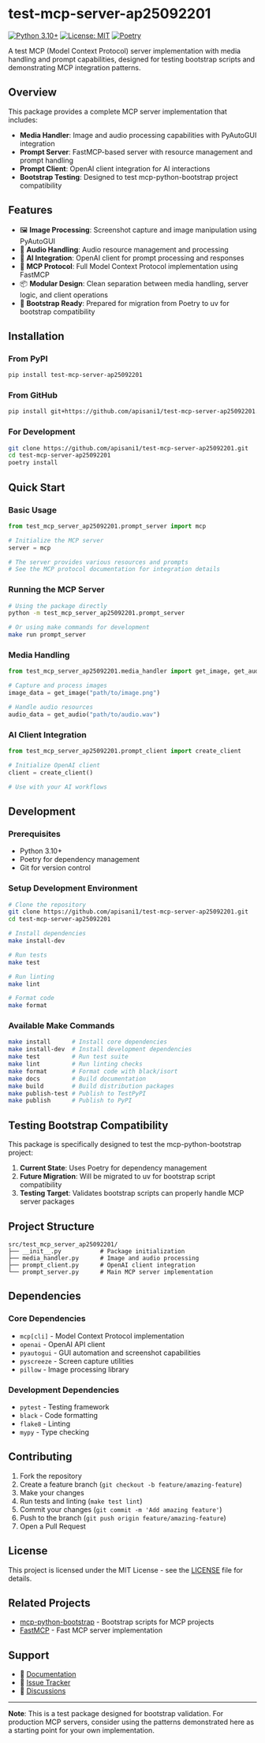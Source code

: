 # test-mcp-server-ap25092201

[![Python 3.10+](https://img.shields.io/badge/python-3.10+-blue.svg)](https://www.python.org/downloads/)
[![License: MIT](https://img.shields.io/badge/License-MIT-yellow.svg)](https://opensource.org/licenses/MIT)
[![Poetry](https://img.shields.io/endpoint?url=https://python-poetry.org/badge/v0.json)](https://python-poetry.org/)

A test MCP (Model Context Protocol) server implementation with media handling and prompt capabilities, designed for testing bootstrap scripts and demonstrating MCP integration patterns.

## Overview

This package provides a complete MCP server implementation that includes:

- **Media Handler**: Image and audio processing capabilities with PyAutoGUI integration
- **Prompt Server**: FastMCP-based server with resource management and prompt handling
- **Prompt Client**: OpenAI client integration for AI interactions
- **Bootstrap Testing**: Designed to test mcp-python-bootstrap project compatibility

## Features

- 🖼️ **Image Processing**: Screenshot capture and image manipulation using PyAutoGUI
- 🎵 **Audio Handling**: Audio resource management and processing
- 🤖 **AI Integration**: OpenAI client for prompt processing and responses
- 🔧 **MCP Protocol**: Full Model Context Protocol implementation using FastMCP
- 📦 **Modular Design**: Clean separation between media handling, server logic, and client operations
- 🚀 **Bootstrap Ready**: Prepared for migration from Poetry to uv for bootstrap compatibility

## Installation

### From PyPI

```bash
pip install test-mcp-server-ap25092201
```

### From GitHub

```bash
pip install git+https://github.com/apisani1/test-mcp-server-ap25092201.git
```

### For Development

```bash
git clone https://github.com/apisani1/test-mcp-server-ap25092201.git
cd test-mcp-server-ap25092201
poetry install
```

## Quick Start

### Basic Usage

```python
from test_mcp_server_ap25092201.prompt_server import mcp

# Initialize the MCP server
server = mcp

# The server provides various resources and prompts
# See the MCP protocol documentation for integration details
```

### Running the MCP Server

```bash
# Using the package directly
python -m test_mcp_server_ap25092201.prompt_server

# Or using make commands for development
make run prompt_server
```

### Media Handling

```python
from test_mcp_server_ap25092201.media_handler import get_image, get_audio

# Capture and process images
image_data = get_image("path/to/image.png")

# Handle audio resources
audio_data = get_audio("path/to/audio.wav")
```

### AI Client Integration

```python
from test_mcp_server_ap25092201.prompt_client import create_client

# Initialize OpenAI client
client = create_client()

# Use with your AI workflows
```

## Development

### Prerequisites

- Python 3.10+
- Poetry for dependency management
- Git for version control

### Setup Development Environment

```bash
# Clone the repository
git clone https://github.com/apisani1/test-mcp-server-ap25092201.git
cd test-mcp-server-ap25092201

# Install dependencies
make install-dev

# Run tests
make test

# Run linting
make lint

# Format code
make format
```

### Available Make Commands

```bash
make install      # Install core dependencies
make install-dev  # Install development dependencies
make test         # Run test suite
make lint         # Run linting checks
make format       # Format code with black/isort
make docs         # Build documentation
make build        # Build distribution packages
make publish-test # Publish to TestPyPI
make publish      # Publish to PyPI
```

## Testing Bootstrap Compatibility

This package is specifically designed to test the mcp-python-bootstrap project:

1. **Current State**: Uses Poetry for dependency management
2. **Future Migration**: Will be migrated to uv for bootstrap script compatibility
3. **Testing Target**: Validates bootstrap scripts can properly handle MCP server packages

## Project Structure

```
src/test_mcp_server_ap25092201/
├── __init__.py           # Package initialization
├── media_handler.py      # Image and audio processing
├── prompt_client.py      # OpenAI client integration
└── prompt_server.py      # Main MCP server implementation
```

## Dependencies

### Core Dependencies
- `mcp[cli]` - Model Context Protocol implementation
- `openai` - OpenAI API client
- `pyautogui` - GUI automation and screenshot capabilities
- `pyscreeze` - Screen capture utilities
- `pillow` - Image processing library

### Development Dependencies
- `pytest` - Testing framework
- `black` - Code formatting
- `flake8` - Linting
- `mypy` - Type checking

## Contributing

1. Fork the repository
2. Create a feature branch (`git checkout -b feature/amazing-feature`)
3. Make your changes
4. Run tests and linting (`make test lint`)
5. Commit your changes (`git commit -m 'Add amazing feature'`)
6. Push to the branch (`git push origin feature/amazing-feature`)
7. Open a Pull Request

## License

This project is licensed under the MIT License - see the [LICENSE](LICENSE) file for details.

## Related Projects

- [mcp-python-bootstrap](https://github.com/your-org/mcp-python-bootstrap) - Bootstrap scripts for MCP projects
- [FastMCP](https://github.com/jlowin/fastmcp) - Fast MCP server implementation

## Support

- 📖 [Documentation](https://test-mcp-server-ap25092201.readthedocs.io/)
- 🐛 [Issue Tracker](https://github.com/apisani1/test-mcp-server-ap25092201/issues)
- 💬 [Discussions](https://github.com/apisani1/test-mcp-server-ap25092201/discussions)

---

**Note**: This is a test package designed for bootstrap validation. For production MCP servers, consider using the patterns demonstrated here as a starting point for your own implementation.
